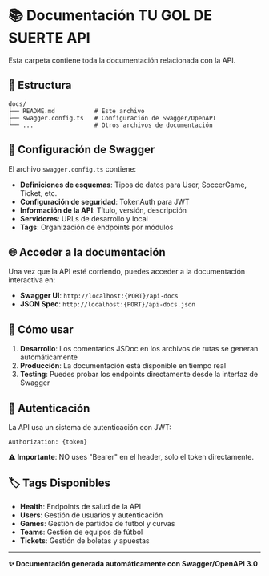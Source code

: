 # 📚 Documentación TU GOL DE SUERTE API

Esta carpeta contiene toda la documentación relacionada con la API.

## 📁 Estructura

```
docs/
├── README.md           # Este archivo
├── swagger.config.ts   # Configuración de Swagger/OpenAPI
└── ...                 # Otros archivos de documentación
```

## 🔧 Configuración de Swagger

El archivo `swagger.config.ts` contiene:

- **Definiciones de esquemas**: Tipos de datos para User, SoccerGame, Ticket, etc.
- **Configuración de seguridad**: TokenAuth para JWT
- **Información de la API**: Título, versión, descripción
- **Servidores**: URLs de desarrollo y local
- **Tags**: Organización de endpoints por módulos

## 🌐 Acceder a la documentación

Una vez que la API esté corriendo, puedes acceder a la documentación interactiva en:

- **Swagger UI**: `http://localhost:{PORT}/api-docs`
- **JSON Spec**: `http://localhost:{PORT}/api-docs.json`

## 📝 Cómo usar

1. **Desarrollo**: Los comentarios JSDoc en los archivos de rutas se generan automáticamente
2. **Producción**: La documentación está disponible en tiempo real
3. **Testing**: Puedes probar los endpoints directamente desde la interfaz de Swagger

## 🔐 Autenticación

La API usa un sistema de autenticación con JWT:

```
Authorization: {token}
```

**⚠️ Importante**: NO uses "Bearer" en el header, solo el token directamente.

## 🏷️ Tags Disponibles

- **Health**: Endpoints de salud de la API
- **Users**: Gestión de usuarios y autenticación  
- **Games**: Gestión de partidos de fútbol y curvas
- **Teams**: Gestión de equipos de fútbol
- **Tickets**: Gestión de boletas y apuestas

---

**✨ Documentación generada automáticamente con Swagger/OpenAPI 3.0**
